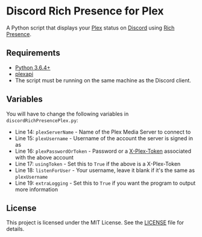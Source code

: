# Discord Rich Presence for Plex

A Python script that displays your [Plex](https://www.plex.tv) status on [Discord](https://discordapp.com) using [Rich Presence](https://discordapp.com/developers/docs/rich-presence/how-to).

## Requirements

* [Python 3.6.4+](https://www.python.org/downloads)
* [plexapi](https://github.com/pkkid/python-plexapi)
* The script must be running on the same machine as the Discord client.

## Variables

You will have to change the following variables in `discordRichPresencePlex.py`:

* Line 14: `plexServerName` - Name of the Plex Media Server to connect to
* Line 15: `plexUsername` - Username of the account the server is signed in as
* Line 16: `plexPasswordOrToken` - Password or a [X-Plex-Token](https://support.plex.tv/articles/204059436-finding-an-authentication-token-x-plex-token) associated with the above account
* Line 17: `usingToken` - Set this to `True` if the above is a X-Plex-Token
* Line 18: `listenForUser` - Your username, leave it blank if it's the same as `plexUsername`
* Line 19: `extraLogging` - Set this to `True` if you want the program to output more information

## License

This project is licensed under the MIT License. See the [LICENSE](https://github.com/Phineas05/discord-rich-presence-plex/blob/master/LICENSE) file for details.
